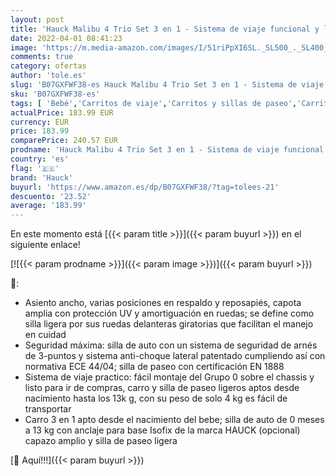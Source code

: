 ```yaml
---
layout: post
title: 'Hauck Malibu 4 Trio Set 3 en 1 - Sistema de viaje funcional y ligero  Grupo 0  capazo con colchoncito  silla deportiva con varias posiciones  plegado compacto  diseño y textil de rombos  negro'
date: 2022-04-01 08:41:23
image: 'https://m.media-amazon.com/images/I/51riPpXI6SL._SL500_._SL400_.jpg'
comments: true
category: ofertas
author: 'tole.es'
slug: 'B07GXFWF38-es Hauck Malibu 4 Trio Set 3 en 1 - Sistema de viaje...'
sku: 'B07GXFWF38-es'
tags: [ 'Bebé','Carritos de viaje','Carritos y sillas de paseo','Carritos, sillas de paseo y accesorios','hauck', ]
actualPrice: 183.99 EUR
currency: EUR
price: 183.99
comparePrice: 240.57 EUR
prodname: 'Hauck Malibu 4 Trio Set 3 en 1 - Sistema de viaje funcional y ligero  Grupo 0  capazo con colchoncito  silla deportiva con varias posiciones  plegado compacto  diseño y textil de rombos  negro'
country: 'es'
flag: '🇪🇸'
brand: 'Hauck'
buyurl: 'https://www.amazon.es/dp/B07GXFWF38/?tag=tolees-21'
descuento: '23.52'
average: '183.99'
---
```


En este momento está [{{< param title >}}]({{< param buyurl >}}) en el siguiente enlace!

[![{{< param prodname >}}]({{< param image >}})]({{< param buyurl >}})

🔎:

- Asiento ancho, varias posiciones en respaldo y reposapiés, capota amplia con protección UV y amortiguación en ruedas; se define como silla ligera por sus ruedas delanteras giratorias que facilitan el manejo en cuidad
- Seguridad máxima: silla de auto con un sistema de seguridad de arnés de 3-puntos y sistema anti-choque lateral patentado cumpliendo así con normativa ECE 44/04; silla de paseo con certificación EN 1888
- Sistema de viaje practico: fácil montaje del Grupo 0 sobre el chassis y listo para ir de compras, carro y silla de paseo ligeros aptos desde nacimiento hasta los 13k g, con su peso de solo 4 kg es fácil de transportar
- Carro 3 en 1 apto desde el nacimiento del bebe; silla de auto de 0 meses a 13 kg con anclaje para base Isofix de la marca HAUCK (opcional) capazo amplio y silla de paseo ligera

[🛒 Aquí!!!]({{< param buyurl >}})

